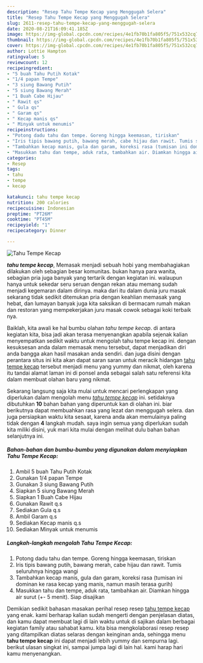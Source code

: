 ```yaml
---
description: "Resep Tahu Tempe Kecap yang Menggugah Selera"
title: "Resep Tahu Tempe Kecap yang Menggugah Selera"
slug: 2611-resep-tahu-tempe-kecap-yang-menggugah-selera
date: 2020-08-21T16:09:41.185Z
image: https://img-global.cpcdn.com/recipes/4e1fb70b1fa805f5/751x532cq70/tahu-tempe-kecap-foto-resep-utama.jpg
thumbnail: https://img-global.cpcdn.com/recipes/4e1fb70b1fa805f5/751x532cq70/tahu-tempe-kecap-foto-resep-utama.jpg
cover: https://img-global.cpcdn.com/recipes/4e1fb70b1fa805f5/751x532cq70/tahu-tempe-kecap-foto-resep-utama.jpg
author: Lottie Hampton
ratingvalue: 5
reviewcount: 12
recipeingredient:
- "5 buah Tahu Putih Kotak"
- "1/4 papan Tempe"
- "3 siung Bawang Putih"
- "5 siung Bawang Merah"
- "1 Buah Cabe Hijau"
- " Rawit qs"
- " Gula qs"
- " Garam qs"
- " Kecap manis qs"
- " Minyak untuk menumis"
recipeinstructions:
- "Potong dadu tahu dan tempe. Goreng hingga keemasan, tiriskan"
- "Iris tipis bawang putih, bawang merah, cabe hijau dan rawit. Tumis seluruhnya hingga wangi"
- "Tambahkan kecap manis, gula dan garam, koreksi rasa (tumisan ini dominan ke rasa kecap yang manis, namun masih terasa gurih)"
- "Masukkan tahu dan tempe, aduk rata, tambahkan air. Diamkan hingga air surut (+- 5 menit). Siap disajikan"
categories:
- Resep
tags:
- tahu
- tempe
- kecap

katakunci: tahu tempe kecap 
nutrition: 200 calories
recipecuisine: Indonesian
preptime: "PT26M"
cooktime: "PT45M"
recipeyield: "1"
recipecategory: Dinner

---
```



![Tahu Tempe Kecap](https://img-global.cpcdn.com/recipes/4e1fb70b1fa805f5/751x532cq70/tahu-tempe-kecap-foto-resep-utama.jpg)

<b><i>tahu tempe kecap</i></b>, Memasak menjadi sebuah hobi yang membahagiakan dilakukan oleh sebagian besar komunitas. bukan hanya para wanita, sebagian pria juga banyak yang tertarik dengan kegiatan ini. walaupun hanya untuk sekedar seru seruan dengan rekan atau memang sudah menjadi kegemaran dalam dirinya. maka dari itu dalam dunia juru masak sekarang tidak sedikit ditemukan pria dengan keahlian memasak yang hebat, dan lumayan banyak juga kita saksikan di bermacam rumah makan dan restoran yang mempekerjakan juru masak cowok sebagai koki terbaik nya.



Baiklah, kita awali ke hal bumbu olahan <i>tahu tempe kecap</i>. di antara kegiatan kita, bisa jadi akan terasa menyenangkan apabila sejenak kalian menyempatkan sedikit waktu untuk mengolah tahu tempe kecap ini. dengan kesuksesan anda dalam memasak menu tersebut, dapat menjadikan diri anda bangga akan hasil masakan anda sendiri. dan juga disini dengan perantara situs ini kita akan dapat saran saran untuk meracik hidangan <u>tahu tempe kecap</u> tersebut menjadi menu yang yummy dan nikmat, oleh karena itu tandai alamat laman ini di ponsel anda sebagai salah satu referensi kita dalam membuat olahan baru yang nikmat.


Sekarang langsung saja kita mulai untuk mencari perlengkapan yang diperlukan dalam mengolah menu <u><i>tahu tempe kecap</i></u> ini. setidaknya dibutuhkan <b>10</b> bahan bahan yang diperuntuk kan di olahan ini. biar berikutnya dapat membuahkan rasa yang lezat dan menggugah selera. dan juga persiapkan waktu kita sesaat, karena anda akan memulainya paling tidak dengan <b>4</b> langkah mudah. saya ingin semua yang diperlukan sudah kita miliki disini, yuk mari kita mulai dengan melihat dulu bahan bahan selanjutnya ini.

<!--inarticleads1-->

##### Bahan-bahan dan bumbu-bumbu yang digunakan dalam menyiapkan Tahu Tempe Kecap:

1. Ambil 5 buah Tahu Putih Kotak
1. Gunakan 1/4 papan Tempe
1. Gunakan 3 siung Bawang Putih
1. Siapkan 5 siung Bawang Merah
1. Siapkan 1 Buah Cabe Hijau
1. Gunakan  Rawit q.s
1. Sediakan  Gula q.s
1. Ambil  Garam q.s
1. Sediakan  Kecap manis q.s
1. Sediakan  Minyak untuk menumis




<!--inarticleads2-->

##### Langkah-langkah mengolah Tahu Tempe Kecap:

1. Potong dadu tahu dan tempe. Goreng hingga keemasan, tiriskan
1. Iris tipis bawang putih, bawang merah, cabe hijau dan rawit. Tumis seluruhnya hingga wangi
1. Tambahkan kecap manis, gula dan garam, koreksi rasa (tumisan ini dominan ke rasa kecap yang manis, namun masih terasa gurih)
1. Masukkan tahu dan tempe, aduk rata, tambahkan air. Diamkan hingga air surut (+- 5 menit). Siap disajikan




Demikian sedikit bahasan masakan perihal resep resep <u>tahu tempe kecap</u> yang enak. kami berharap kalian sudah mengerti dengan penjelasan diatas, dan kamu dapat membuat lagi di lain waktu untuk di sajikan dalam berbagai kegiatan family atau sahabat kamu. kita bisa mengkolaborasi resep resep yang ditampilkan diatas selaras dengan keinginan anda, sehingga menu <b>tahu tempe kecap</b> ini dapat menjadi lebih yummy dan sempurna lagi. berikut ulasan singkat ini, sampai jumpa lagi di lain hal. kami harap hari kamu menyenangkan.
